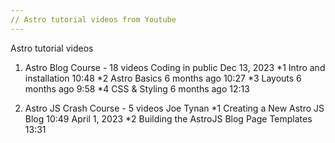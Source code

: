 ```yaml
---
// Astro tutorial videos from Youtube
---
```


Astro tutorial videos

1. Astro Blog Course - 18 videos
   Coding in public
   Dec 13, 2023
   *1 Intro and installation 10:48
   *2 Astro Basics 6 months ago 10:27
   *3 Layouts 6 months ago 9:58
   *4 CSS & Styling 6 months ago 12:13

2. Astro JS Crash Course - 5 videos
   Joe Tynan
   *1 Creating a New Astro JS Blog 10:49 April 1, 2023
   *2 Building the AstroJS Blog Page Templates 13:31

